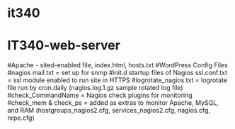 # it340
# IT340-web-server
#Apache - sited-enabled file, index.html, hosts.txt
#WordPress Config Files
#nagios mail.txt = set up for snmp
#init.d startup files of Nagios
ssl.conf.txt = ssl module enabled to run site in HTTPS
#logrotate_nagios.txt = logrotate file run by cron.daily (nagios.log.1.gz sample rotated log file)
#check_CommandName = Nagios check plugins for monitoring
#check_mem & check_ps = added as extras to monitor Apache, MySQL, and RAM (hostgroups_nagios2.cfg, services_nagios2.cfg, nagios.cfg, nrpe.cfg)



